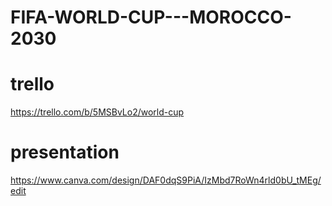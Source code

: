 # FIFA-WORLD-CUP---MOROCCO-2030
# trello
https://trello.com/b/5MSBvLo2/world-cup
# presentation
https://www.canva.com/design/DAF0dqS9PiA/IzMbd7RoWn4rld0bU_tMEg/edit
